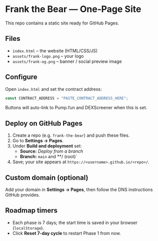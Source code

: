 # Frank the Bear — One‑Page Site

This repo contains a static site ready for GitHub Pages.

## Files
- `index.html` – the website (HTML/CSS/JS)
- `assets/frank-logo.png` – your logo
- `assets/frank-og.png` – banner / social preview image

## Configure
Open `index.html` and set the contract address:

```js
const CONTRACT_ADDRESS = "PASTE_CONTRACT_ADDRESS_HERE";
```

Buttons will auto-link to Pump.fun and DEXScreener when this is set.

## Deploy on GitHub Pages
1. Create a repo (e.g. `frank-the-bear`) and push these files.
2. Go to **Settings → Pages**.
3. Under **Build and deployment** set:
   - **Source:** *Deploy from a branch*
   - **Branch:** `main` and **/ (root)`
4. Save; your site appears at `https://<username>.github.io/<repo>/`.

## Custom domain (optional)
Add your domain in **Settings → Pages**, then follow the DNS instructions GitHub provides.

## Roadmap timers
- Each phase is 7 days; the start time is saved in your browser (`localStorage`).
- Click **Reset 7‑day cycle** to restart Phase 1 from now.
